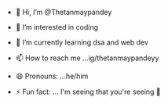 - 👋 Hi, I’m @Thetanmaypandey
- 👀 I’m interested in  coding 
- 🌱 I’m currently learning dsa and web dev

- 📫 How to reach me ...ig/thetanmaypandeyy
- 😄 Pronouns: ...he/him
- ⚡ Fun fact: ... I'm seeing that you're seeing 🤣 

<!---
Thetanmaypandey/Thetanmaypandey is a ✨ special ✨ repository because its `README.md` (this file) appears on your GitHub profile.
You can click the Preview link to take a look at your changes.
--->
